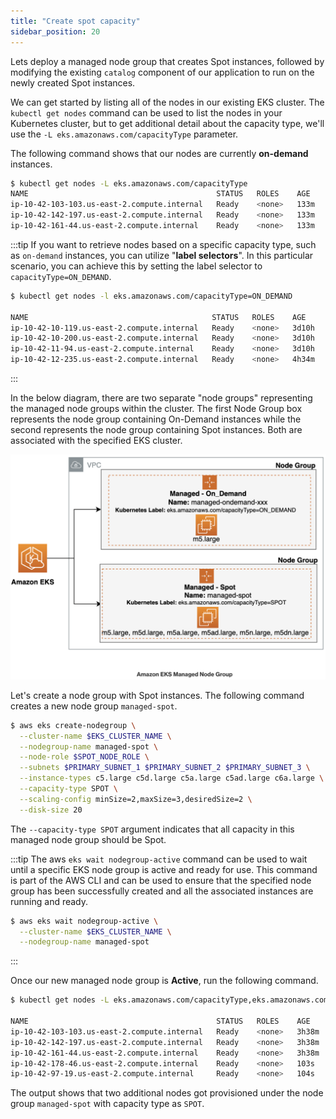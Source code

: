 ```yaml
---
title: "Create spot capacity"
sidebar_position: 20
---
```


Lets deploy a managed node group that creates Spot instances, followed by modifying the existing `catalog` component of our application to run on the newly created Spot instances.

We can get started by listing all of the nodes in our existing EKS cluster. The `kubectl get nodes` command can be used to list the nodes in your Kubernetes cluster, but to get additional detail about the capacity type, we'll use the `-L eks.amazonaws.com/capacityType` parameter.

The following command shows that our nodes are currently **on-demand** instances.

```bash
$ kubectl get nodes -L eks.amazonaws.com/capacityType
NAME                                          STATUS   ROLES    AGE    VERSION                CAPACITYTYPE
ip-10-42-103-103.us-east-2.compute.internal   Ready    <none>   133m   vVAR::KUBERNETES_NODE_VERSION    ON_DEMAND
ip-10-42-142-197.us-east-2.compute.internal   Ready    <none>   133m   vVAR::KUBERNETES_NODE_VERSION    ON_DEMAND
ip-10-42-161-44.us-east-2.compute.internal    Ready    <none>   133m   vVAR::KUBERNETES_NODE_VERSION    ON_DEMAND
```

:::tip
If you want to retrieve nodes based on a specific capacity type, such as `on-demand` instances, you can utilize "<b>label selectors</b>". In this particular scenario, you can achieve this by setting the label selector to `capacityType=ON_DEMAND`.

```bash
$ kubectl get nodes -l eks.amazonaws.com/capacityType=ON_DEMAND

NAME                                         STATUS   ROLES    AGE     VERSION
ip-10-42-10-119.us-east-2.compute.internal   Ready    <none>   3d10h   vVAR::KUBERNETES_NODE_VERSION
ip-10-42-10-200.us-east-2.compute.internal   Ready    <none>   3d10h   vVAR::KUBERNETES_NODE_VERSION
ip-10-42-11-94.us-east-2.compute.internal    Ready    <none>   3d10h   vVAR::KUBERNETES_NODE_VERSION
ip-10-42-12-235.us-east-2.compute.internal   Ready    <none>   4h34m   vVAR::KUBERNETES_NODE_VERSION
```
:::

In the below diagram, there are two separate "node groups" representing the managed node groups within the cluster. The first Node Group box represents the node group containing On-Demand instances while the second represents the node group containing Spot instances. Both are associated with the specified EKS cluster.

![spot arch](../assets/managed-spot-arch.png)

Let's create a node group with Spot instances. The following command creates a new node group `managed-spot`.

```bash wait=10
$ aws eks create-nodegroup \
  --cluster-name $EKS_CLUSTER_NAME \
  --nodegroup-name managed-spot \
  --node-role $SPOT_NODE_ROLE \
  --subnets $PRIMARY_SUBNET_1 $PRIMARY_SUBNET_2 $PRIMARY_SUBNET_3 \
  --instance-types c5.large c5d.large c5a.large c5ad.large c6a.large \
  --capacity-type SPOT \
  --scaling-config minSize=2,maxSize=3,desiredSize=2 \
  --disk-size 20
```

The `--capacity-type SPOT` argument indicates that all capacity in this managed node group should be Spot.

:::tip
The aws `eks wait nodegroup-active` command can be used to wait until a specific EKS node group is active and ready for use. This command is part of the AWS CLI and can be used to ensure that the specified node group has been successfully created and all the associated instances are running and ready.

```bash wait=30 timeout=300
$ aws eks wait nodegroup-active \
  --cluster-name $EKS_CLUSTER_NAME \
  --nodegroup-name managed-spot
```
:::

Once our new managed node group is **Active**, run the following command. 

```bash
$ kubectl get nodes -L eks.amazonaws.com/capacityType,eks.amazonaws.com/nodegroup

NAME                                          STATUS   ROLES    AGE     VERSION                CAPACITYTYPE   NODEGROUP
ip-10-42-103-103.us-east-2.compute.internal   Ready    <none>   3h38m   vVAR::KUBERNETES_NODE_VERSION    ON_DEMAND      default
ip-10-42-142-197.us-east-2.compute.internal   Ready    <none>   3h38m   vVAR::KUBERNETES_NODE_VERSION    ON_DEMAND      default
ip-10-42-161-44.us-east-2.compute.internal    Ready    <none>   3h38m   vVAR::KUBERNETES_NODE_VERSION    ON_DEMAND      default
ip-10-42-178-46.us-east-2.compute.internal    Ready    <none>   103s    vVAR::KUBERNETES_NODE_VERSION    SPOT           managed-spot
ip-10-42-97-19.us-east-2.compute.internal     Ready    <none>   104s    vVAR::KUBERNETES_NODE_VERSION    SPOT           managed-spot
```

The output shows that two additional nodes got provisioned under the node group `managed-spot` with capacity type as `SPOT`.